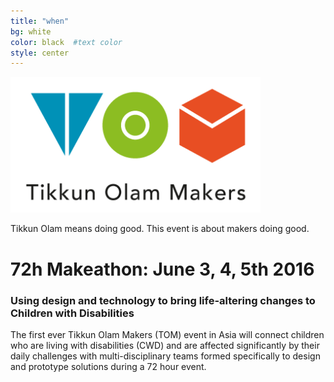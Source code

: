 ```yaml
---
title: "when"
bg: white    
color: black  #text color
style: center
---
```


<img src="/img/tomglobal-transparent.png" width="400px"/>
<p>Tikkun Olam means doing good. This event is about makers doing good.</p>
<h1>72h Makeathon: June 3, 4, 5th 2016</h1>

<h3>Using design and technology to bring life-altering changes to Children with Disabilities</h3>

<p>The first ever Tikkun Olam Makers (TOM) event in Asia will connect children who are living with disabilities (CWD) and are affected significantly by their daily challenges with multi-disciplinary teams formed specifically to design and prototype solutions during a 72 hour event.</p>

